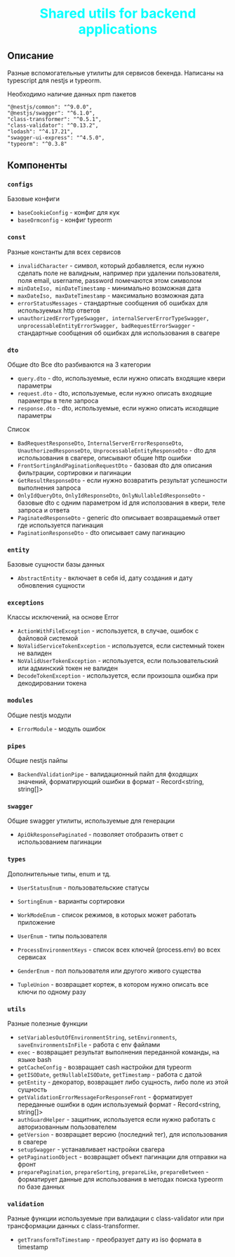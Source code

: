# <p align="center" style="font-size: 30px; font-weight: bold; color: cyan;">Shared utils for backend applications</p>

## Описание

Разные вспомогательные утилиты для сервисов бекенда. Написаны на typescript для nestjs и typeorm.

Необходимо наличие данных npm пакетов

```npm
"@nestjs/common": "^9.0.0",
"@nestjs/swagger": "^6.1.0",
"class-transformer": "^0.5.1",
"class-validator": "^0.13.2",
"lodash": "^4.17.21",
"swagger-ui-express": "^4.5.0",
"typeorm": "^0.3.8"
```

## Компоненты

### `configs`

Базовые конфиги

- `baseCookieConfig` - конфиг для кук
- `baseOrmconfig` - конфиг typeorm

### `const`

Разные константы для всех сервисов

- `invalidCharacter` - символ, который добавляется, если нужно сделать поле не валидным, например при удалении пользователя, поля email, username, password помечаются этом символом
- `minDateIso, minDateTimestamp` - минимально возможная дата
- `maxDateIso, maxDateTimestamp` - максимально возможная дата
- `errorStatusMessages` - стандартные сообщения об ошибках для используемых http ответов
- `unauthorizedErrorTypeSwagger, internalServerErrorTypeSwagger, unprocessableEntityErrorSwagger, badRequestErrorSwagger` - стандартные сообщения об ошибках для использования в свагере

### `dto`

Общие dto
Все dto разбиваются на 3 категории

- `query.dto` - dto, используемые, если нужно описать входящие квери параметры
- `request.dto` - dto, используемые, если нужно описать входящие параметры в теле запроса
- `response.dto` - dto, используемые, если нужно описать исходящие параметры

Список

- `BadRequestResponseDto`, `InternalServerErrorResponseDto`, `UnauthorizedResponseDto`, `UnprocessableEntityResponseDto` - dto для использования в свагере, описывают общие http ошибки
- `FrontSortingAndPaginationRequestDto` - базовая dto для описания фильтрации, сортировки и пагинации
- `GetResultResponseDto` - если нужно возвратить результат успешности выполнения запроса
- `OnlyIdQueryDto`, `OnlyIdResponseDto`, `OnlyNullableIdResponseDto` - базовые dto с одним параметром id для исползования в квери, теле запроса и ответа
- `PaginatedResponseDto` - generic dto описывает возвращаемый ответ где используется пагинация
- `PaginationResponseDto` - dto описывает саму пагинацию

### `entity`

Базовые сущности базы данных

- `AbstractEntity` - включает в себя id, дату создания и дату обновления сущности

### `exceptions`

Классы исключений, на основе Error

- `ActionWithFileException` - используется, в случае, ошибок с файловой системой
- `NoValidServiceTokenException` - используется, если системный токен не валиден
- `NoValidUserTokenException` - используется, если пользовательский или админский токен не валиден
- `DecodeTokenException` - используется, если произошла ошибка при декодировании токена

### `modules`

Общие nestjs модули

- `ErrorModule` - модуль ошибок

### `pipes`

Общие nestjs пайпы

- `BackendValidationPipe` - валидационный пайп для фходящих значений, форматирующий ошибки в формат - Record\<string, string[]\>

### `swagger`

Общие swagger утилиты, используемые для генерации

- `ApiOkResponsePaginated` - позволяет отобразить ответ с использованием пагинации

### `types`

Дополнительные типы, enum и тд.

- `UserStatusEnum` - пользовательские статусы
- `SortingEnum` - варианты сортировки
- `WorkModeEnum` - список режимов, в которых может работать приложение
- `UserEnum` - типы пользователя
- `ProcessEnvironmentKeys` - список всех ключей (process.env) во всех сервисах
- `GenderEnum` - пол пользователя или другого живого существа

- `TupleUnion` - возвращает кортеж, в котором нужно описать все ключи по одному разу

### `utils`

Разные полезные функции

- `setVariablesOutOfEnvironmentString`, `setEnvironments`, `saveEnvironmentsInFile` - работа с env файлами
- `exec` - возвращает результат выполнения переданной команды, на языке bash
- `getCacheConfig` - возвращает cash настройки для typeorm
- `getISODate`, `getNullableISODate`, `getTimestamp` - работа с датой
- `getEntity` - декоратор, возвращает либо сущность, либо поле из этой сущность
- `getValidationErrorMessageForResponseFront` - форматирует переданные ошибки в один используемый формат - Record\<string, string[]\>
- `authGuardHelper` - защитник, используется если нужно работать с авторизованным пользователем
- `getVersion` - возвращает версию (последний тег), для использования в свагере
- `setupSwagger` - устанавливает настройки свагера
- `getPaginationObject` - возвращает объект пагинации для отправки на фронт
- `preparePagination`, `prepareSorting`, `prepareLike`, `prepareBetween` - форматирует данные для использования в методах поиска typeorm по базе данных

### `validation`

Разные функции используемые при валидации с class-validator или при трансформации данных с class-transformer.

- `getTransformToTimestamp` - преобразует дату из iso формата в timestamp
